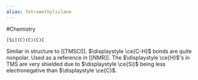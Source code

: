 ```yaml
---
alias: Tetramethylsilane
---
```

#Chemistry
```smiles
[Si](C)(C)(C)C
```
Similar in structure to [[TMSCl]]. $\displaystyle \ce{C-H}$ bonds are quite nonpolar. Used as a reference in [[NMR]]. The $\displaystyle \ce{H}$'s in TMS are very shielded due to $\displaystyle \ce{Si}$ being less electronegative than $\displaystyle \ce{C}$.